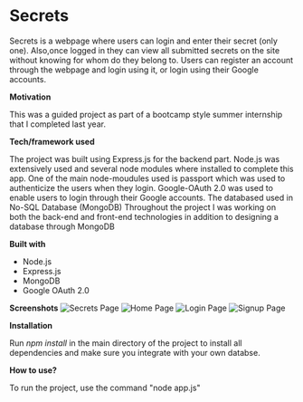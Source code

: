 # Secrets


Secrets is a webpage where users can login and enter their secret (only one). Also,once logged in they can view all submitted secrets on the site without knowing for whom do they belong to.
Users can register an account through the webpage and login using it, or login using their Google accounts.

**Motivation**

This was a guided project as part of a bootcamp style summer internship that I completed last year.



**Tech/framework used**

The project was  built using Express.js for the backend part. 
Node.js was extensively used and several node modules where installed to complete this app.
One of the main node-moudules used is passport which was used to authenticize the users when they login.
Google-OAuth 2.0 was used to enable users to login through their Google accounts.
The databased used in No-SQL Database (MongoDB)
Throughout the project I was working on both the back-end and front-end technologies in addition to designing a database through MongoDB

**Built with**

- Node.js
- Express.js
- MongoDB
- Google OAuth 2.0


**Screenshots**
![Secrets Page](https://i.ibb.co/0CnBmNf/LoggedIn.png)
![Home Page](https://i.ibb.co/xsfS7tC/HomePage.png)
![Login Page](https://i.ibb.co/2Kn5cFx/Login-Page.png)
![Signup Page](https://i.ibb.co/BnqH8Dn/Registeration-Page.png)

**Installation**

Run _npm install_ in the main directory of the project to install all dependencies and make sure you integrate with your own databse.

**How to use?**

To run the project, use the command "node app.js"

